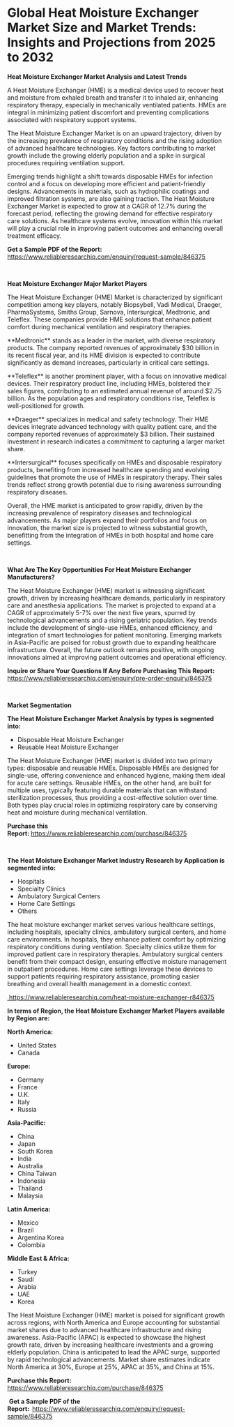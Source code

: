 <p><h1>Global Heat Moisture Exchanger Market Size and Market Trends: Insights and Projections from 2025 to 2032</h1></p><p><strong>Heat Moisture Exchanger Market Analysis and Latest Trends</strong></p>
<p><p>A Heat Moisture Exchanger (HME) is a medical device used to recover heat and moisture from exhaled breath and transfer it to inhaled air, enhancing respiratory therapy, especially in mechanically ventilated patients. HMEs are integral in minimizing patient discomfort and preventing complications associated with respiratory support systems.</p><p>The Heat Moisture Exchanger Market is on an upward trajectory, driven by the increasing prevalence of respiratory conditions and the rising adoption of advanced healthcare technologies. Key factors contributing to market growth include the growing elderly population and a spike in surgical procedures requiring ventilation support. </p><p>Emerging trends highlight a shift towards disposable HMEs for infection control and a focus on developing more efficient and patient-friendly designs. Advancements in materials, such as hydrophilic coatings and improved filtration systems, are also gaining traction. The Heat Moisture Exchanger Market is expected to grow at a CAGR of 12.7% during the forecast period, reflecting the growing demand for effective respiratory care solutions. As healthcare systems evolve, innovation within this market will play a crucial role in improving patient outcomes and enhancing overall treatment efficacy.</p></p>
<p><strong>Get a Sample PDF of the Report:&nbsp;</strong> <a href="https://www.reliableresearchiq.com/enquiry/request-sample/846375?utm_campaign=3525&utm_medium=2&utm_source=Github&utm_content=ia&utm_term=13042025&utm_id=heat-moisture-exchanger">https://www.reliableresearchiq.com/enquiry/request-sample/846375</a></p>
<p>&nbsp;</p>
<p><strong>Heat Moisture Exchanger Major Market Players</strong></p>
<p><p>The Heat Moisture Exchanger (HME) Market is characterized by significant competition among key players, notably Biopsybell, Vadi Medical, Draeger, PharmaSystems, Smiths Group, Sarnova, Intersurgical, Medtronic, and Teleflex. These companies provide HME solutions that enhance patient comfort during mechanical ventilation and respiratory therapies.</p><p>**Medtronic** stands as a leader in the market, with diverse respiratory products. The company reported revenues of approximately $30 billion in its recent fiscal year, and its HME division is expected to contribute significantly as demand increases, particularly in critical care settings. </p><p>**Teleflex** is another prominent player, with a focus on innovative medical devices. Their respiratory product line, including HMEs, bolstered their sales figures, contributing to an estimated annual revenue of around $2.75 billion. As the population ages and respiratory conditions rise, Teleflex is well-positioned for growth.</p><p>**Draeger** specializes in medical and safety technology. Their HME devices integrate advanced technology with quality patient care, and the company reported revenues of approximately $3 billion. Their sustained investment in research indicates a commitment to capturing a larger market share.</p><p>**Intersurgical** focuses specifically on HMEs and disposable respiratory products, benefiting from increased healthcare spending and evolving guidelines that promote the use of HMEs in respiratory therapy. Their sales trends reflect strong growth potential due to rising awareness surrounding respiratory diseases.</p><p>Overall, the HME market is anticipated to grow rapidly, driven by the increasing prevalence of respiratory diseases and technological advancements. As major players expand their portfolios and focus on innovation, the market size is projected to witness substantial growth, benefitting from the integration of HMEs in both hospital and home care settings.</p></p>
<p>&nbsp;</p>
<p><strong>What Are The Key Opportunities For Heat Moisture Exchanger Manufacturers?</strong></p>
<p><p>The Heat Moisture Exchanger (HME) market is witnessing significant growth, driven by increasing healthcare demands, particularly in respiratory care and anesthesia applications. The market is projected to expand at a CAGR of approximately 5-7% over the next five years, spurred by technological advancements and a rising geriatric population. Key trends include the development of single-use HMEs, enhanced efficiency, and integration of smart technologies for patient monitoring. Emerging markets in Asia-Pacific are poised for robust growth due to expanding healthcare infrastructure. Overall, the future outlook remains positive, with ongoing innovations aimed at improving patient outcomes and operational efficiency.</p></p>
<p><strong>Inquire or Share Your Questions If Any Before Purchasing This Report:</strong> <a href="https://www.reliableresearchiq.com/enquiry/pre-order-enquiry/846375?utm_campaign=3525&utm_medium=2&utm_source=Github&utm_content=ia&utm_term=13042025&utm_id=heat-moisture-exchanger">https://www.reliableresearchiq.com/enquiry/pre-order-enquiry/846375</a></p>
<p>&nbsp;</p>
<p><strong>Market Segmentation</strong></p>
<p><strong>The Heat Moisture Exchanger Market Analysis by types is segmented into:</strong></p>
<p><ul><li>Disposable Heat Moisture Exchanger</li><li>Reusable Heat Moisture Exchanger</li></ul></p>
<p><p>The Heat Moisture Exchanger (HME) market is divided into two primary types: disposable and reusable HMEs. Disposable HMEs are designed for single-use, offering convenience and enhanced hygiene, making them ideal for acute care settings. Reusable HMEs, on the other hand, are built for multiple uses, typically featuring durable materials that can withstand sterilization processes, thus providing a cost-effective solution over time. Both types play crucial roles in optimizing respiratory care by conserving heat and moisture during mechanical ventilation.</p></p>
<p><strong>Purchase this Report:&nbsp;</strong><a href="https://www.reliableresearchiq.com/purchase/846375?utm_campaign=3525&utm_medium=2&utm_source=Github&utm_content=ia&utm_term=13042025&utm_id=heat-moisture-exchanger">https://www.reliableresearchiq.com/purchase/846375</a></p>
<p>&nbsp;</p>
<p><strong>The Heat Moisture Exchanger Market Industry Research by Application is segmented into:</strong></p>
<p><ul><li>Hospitals</li><li>Specialty Clinics</li><li>Ambulatory Surgical Centers</li><li>Home Care Settings</li><li>Others</li></ul></p>
<p><p>The heat moisture exchanger market serves various healthcare settings, including hospitals, specialty clinics, ambulatory surgical centers, and home care environments. In hospitals, they enhance patient comfort by optimizing respiratory conditions during ventilation. Specialty clinics utilize them for improved patient care in respiratory therapies. Ambulatory surgical centers benefit from their compact design, ensuring effective moisture management in outpatient procedures. Home care settings leverage these devices to support patients requiring respiratory assistance, promoting easier breathing and overall health management in a domestic context.</p></p>
<p><a href="https://www.reliableresearchiq.com/heat-moisture-exchanger-r846375?utm_campaign=3525&utm_medium=2&utm_source=Github&utm_content=ia&utm_term=13042025&utm_id=heat-moisture-exchanger">&nbsp;https://www.reliableresearchiq.com/heat-moisture-exchanger-r846375</a></p>
<p><strong>In terms of Region, the Heat Moisture Exchanger Market Players available by Region are:</strong></p>
<p>
    <p> <strong> North America: </strong>
        <ul>
            <li>United States</li>
            <li>Canada</li>
        </ul>
        </p> 
    <p> <strong> Europe: </strong>
        <ul>
            <li>Germany</li>
            <li>France</li>
            <li>U.K.</li>
            <li>Italy</li>
            <li>Russia</li>
        </ul>
        </p> 
    <p> <strong> Asia-Pacific: </strong>
        <ul>
            <li>China</li>
            <li>Japan</li>
            <li>South Korea</li>
            <li>India</li>
            <li>Australia</li>
            <li>China Taiwan</li>
            <li>Indonesia</li>
            <li>Thailand</li>
            <li>Malaysia</li>
        </ul>
        </p> 
    <p> <strong> Latin America: </strong>
        <ul>
            <li>Mexico</li>
            <li>Brazil</li>
            <li>Argentina Korea</li>
            <li>Colombia</li>
        </ul>
        </p> 
    <p> <strong> Middle East & Africa: </strong>
        <ul>
            <li>Turkey</li>
            <li>Saudi</li>
            <li>Arabia</li>
            <li>UAE</li>
            <li>Korea</li>
        </ul>
    </p>
    </p>
<p><p>The Heat Moisture Exchanger (HME) market is poised for significant growth across regions, with North America and Europe accounting for substantial market shares due to advanced healthcare infrastructure and rising awareness. Asia-Pacific (APAC) is expected to showcase the highest growth rate, driven by increasing healthcare investments and a growing elderly population. China is anticipated to lead the APAC surge, supported by rapid technological advancements. Market share estimates indicate North America at 30%, Europe at 25%, APAC at 35%, and China at 15%.</p></p>
<p><strong>Purchase this Report: </strong><a href="https://www.reliableresearchiq.com/purchase/846375?utm_campaign=3525&utm_medium=2&utm_source=Github&utm_content=ia&utm_term=13042025&utm_id=heat-moisture-exchanger">https://www.reliableresearchiq.com/purchase/846375</a></p>
<p>&nbsp;<strong>Get a Sample PDF of the Report:&nbsp;&nbsp;</strong><a href="https://www.reliableresearchiq.com/enquiry/request-sample/846375?utm_campaign=3525&utm_medium=2&utm_source=Github&utm_content=ia&utm_term=13042025&utm_id=heat-moisture-exchanger">https://www.reliableresearchiq.com/enquiry/request-sample/846375</a></p>
<p><strong></strong></p>
<p><p></p><p></p><p></p></p>